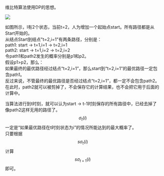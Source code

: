 维比特算法使用DP的思想。  

![](http://windmissing.github.io/images_for_gitbook/LiHang-TongJiXueXiFangFa/5.png)  

如图所示，I有2个状态，当前t=2，人为增加一个起始点start。所有路径都是从Start开始的。  
从结点Start到结点"t=2,i=1"有两条路径，分别是：  
path1: start -> t=1,i=1 -> t=2,i=1  
path2: start -> t=1,i=2 -> t=2,i=2  
令path1和path2发生的概率分别是p1和p2。  
假设p1>p2，那么：  
如果最终的最优路径经过结点“t=2,i=1”，那么start到“t=2,i=1”的最优路径一定包含path1。  
反过来说，不管最终的最优路径是否经过结点“t=2,i=1”，都一定不会包含path2。  
在此时，path2就可以被剪掉了，不会保存它的计算结果，也不会把它用于后面的计算中。  

当算法进行到t时刻，就可以认为start -> t-1时刻保存的所有路径中，已经去掉了像path2这样无用的路径了。  
$$\sigma_t(i)$$一定是“如果最优路径在t时刻状态为i”的情况所能达到的最大概率了。  
只要根据$$s\sigma_t(i)$$计算$$s\sigma_{t+1}(i)$$即可。  
